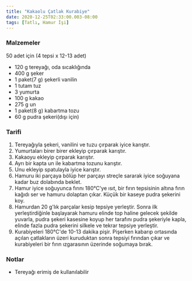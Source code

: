 ```yaml
---
title: "Kakaolu Çatlak Kurabiye"
date: 2020-12-25T02:33:00.003-08:00
tags: [Tatlı, Hamur İşi]
---
```


### Malzemeler

50 adet için (4 tepsi x 12-13 adet)

- 120 g tereyağı, oda sıcaklığında
- 400 g şeker
- 1 paket(7 g) şekerli vanilin
- 1 tutam tuz
- 3 yumurta
- 100 g kakao
- 275 g un
- 1 paket(8 g) kabartma tozu
- 60 g pudra şekeri(dışı için)

### Tarifi

1. Tereyağıyla şekeri, vanilini ve tuzu çırparak iyice karıştır.
2. Yumurtaları birer birer ekleyip çırparak karıştır.
3. Kakaoyu ekleyip çırparak karıştır.
4. Ayrı bir kapta un ile kabartma tozunu karıştır.
5. Unu ekleyip spatulayla iyice karıştır.
6. Hamuru iki parçaya bölüp her parçayı streçle sararak iyice soğuyana kadar buz dolabında beklet.
7. Hamur iyice soğuyunca fırını 180°C'ye ısıt, bir fırın tepsisinin altına fırın kağıdı ser ve hamuru dolaptan çıkar. Küçük bir kaseye pudra şekerini koy.
8. Hamurdan 20 g'lık parçalar kesip tepsiye yerleştir. Sonra ilk yerleştirdiğinle başlayarak hamuru elinde top haline gelecek şekilde yuvarla, pudra şekeri kasesine koyup her tarafını pudra şekeriyle kapla, elinde fazla pudra şekerini silkele ve tekrar tepsiye yerleştir.
9. Kurabiyeleri 180°C'de 10-13 dakika pişir. Pişerken kabarıp ortasında açılan çatlakların üzeri kuruduktan sonra tepsiyi fırından çıkar ve kurabiyeleri bir fırın ızgarasının üzerinde soğumaya bırak.

### Notlar

- Tereyağı erimiş de kullanılabilir
